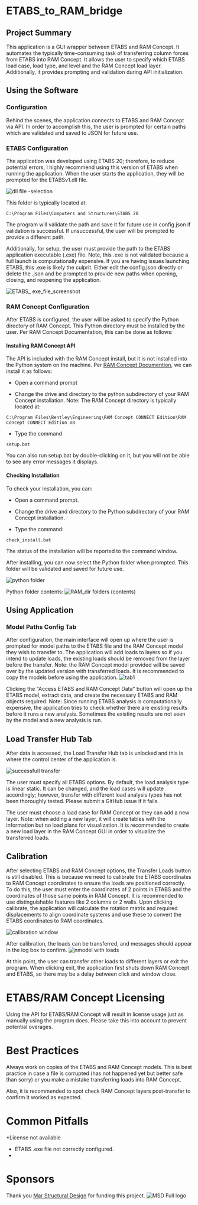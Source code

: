 # ETABS_to_RAM_bridge
## Project Summary
This application is a GUI wrapper between ETABS and RAM Concept. It automates the typically time-consuming task of transferring column forces from ETABS into RAM Concept. It allows the user to specify which ETABS load case, load type, and level and the RAM Concept load layer. Additionally, it provides prompting and validation during API initialization.

## Using the Software
### Configuration
Behind the scenes, the application connects to ETABS and RAM Concept via API. In order to accomplish this, the user is prompted for certain paths which are validated and saved to JSON for future use.

### ETABS Configuration
The application was developed using ETABS 20; therefore, to reduce potential errors, I highly recommend using this version of ETABS when running the application. When the user starts the application, they will be prompted for the ETABSv1.dll file.

![dll file -selection](https://github.com/akpax/ETABs_RAM_bridge/assets/78048703/a268c0c8-a272-4ba7-b9c0-f4cbb9c2ab07)


This folder is typically located at:

```
C:\Program Files\Computers and Structures\ETABS 20
```

The program will validate the path and save it for future use in config.json if validation is successful. If unsuccessful, the user will be prompted to provide a different path.

Additionally, for setup, the user must provide the path to the ETABS application executable (.exe) file. Note, this .exe is not validated because a full launch is computationally expensive. If you are having issues launching ETABS, this .exe is likely the culprit. Either edit the config.json directly or delete the .json and be prompted to provide new paths when opening, closing, and reopening the application.

![ETABS_ exe_file_screenshot](https://github.com/akpax/ETABs_RAM_bridge/assets/78048703/e6973c3f-ac8c-46ce-a8de-7a41b22b3a4d)


### RAM Concept Configuration
After ETABS is configured, the user will be asked to specify the Python directory of RAM Concept. This Python directory must be installed by the user. Per RAM Concept Documentation, this can be done as follows:

#### Installing RAM Concept API
The API is included with the RAM Concept install, but it is not installed into the Python system on the machine. Per [RAM Concept Documention](file:///C:/Program%20Files/Bentley/Engineering/RAM%20Concept%20CONNECT%20Edition/RAM%20Concept%20CONNECT%20Edition%20V8/python/docs/installing_the_api.html#installing-the-api), we can install it as follows:

* Open a command prompt

* Change the drive and directory to the python subdirectory of your RAM Concept installation.
Note: The RAM Concept directory is typically located at:

```
C:\Program Files\Bentley\Engineering\RAM Concept CONNECT Edition\RAM Concept CONNECT Edition V8
```

* Type the command
```
setup.bat
```
You can also run setup.bat by double-clicking on it, but you will not be able to see any error messages it displays.

#### Checking Installation
To check your installation, you can:

* Open a command prompt.

* Change the drive and directory to the Python subdirectory of your RAM Concept installation.
  
* Type the command:
```
check_install.bat
```
The status of the installation will be reported to the command window.

After installing, you can now select the Python folder when prompted. This folder will be validated and saved for future use.

![python folder](https://github.com/akpax/ETABs_RAM_bridge/assets/78048703/19ad76f2-4d4e-4148-a4c9-b94a3618cd52)

Python folder contents:
![RAM_dir folders (contents)](https://github.com/akpax/ETABs_RAM_bridge/assets/78048703/b3347f6a-74c5-4c45-bc62-3526d7af4d2d)


## Using Application
### Model Paths Config Tab
After configuration, the main interface will open up where the user is prompted for model paths to the ETABS file and the RAM Concept model they wish to transfer to. The application will add loads to layers so if you intend to update loads, the existing loads should be removed from the layer before the transfer. Note: the RAM Concept model provided will be saved over by the updated version with transferred loads. It is recommended to copy the models before using the application.
![tab1](https://github.com/akpax/ETABs_RAM_bridge/assets/78048703/1d850b17-86df-413b-af31-6120fd647888)


Clicking the "Access ETABS and RAM Concept Data" button will open up the ETABS model, extract data, and create the necessary ETABS and RAM objects required.
Note: Since running ETABS analysis is computationally expensive, the application tries to check whether there are existing results before it runs a new analysis. Sometimes the existing results are not seen by the model and a new analysis is run.

## Load Transfer Hub Tab
After data is accessed, the Load Transfer Hub tab is unlocked and this is where the control center of the application is.

![successfull transfer](https://github.com/akpax/ETABs_RAM_bridge/assets/78048703/315fcdcf-59ea-41f7-9935-3e63c6070ba8)

The user must specify all ETABS options. By default, the load analysis type is linear static. It can be changed, and the load cases will update accordingly; however, transfer with different load analysis types has not been thoroughly tested. Please submit a GitHub issue if it fails.

The user must choose a load case for RAM Concept or they can add a new layer. Note: when adding a new layer, it will create tables with the information but no load plans for visualization. It is recommended to create a new load layer in the RAM Concept GUI in order to visualize the transferred loads.

## Calibration
After selecting ETABS and RAM Concept options, the Transfer Loads button is still disabled. This is because we need to calibrate the ETABS coordinates to RAM Concept coordinates to ensure the loads are positioned correctly. To do this, the user must enter the coordinates of 2 points in ETABS and the coordinates of those same points in RAM Concept. It is recommended to use distinguishable features like 2 columns or 2 walls. Upon clicking calibrate, the application will calculate the rotation matrix and required displacements to align coordinate systems and use these to convert the ETABS coordinates to RAM coordinates.

![calibration window](https://github.com/akpax/ETABs_RAM_bridge/assets/78048703/7435e2b2-6191-48c8-b17c-9c541c51eb8b)

After calibration, the loads can be transferred, and messages should appear in the log box to confirm.
![nmodel with loads](https://github.com/akpax/ETABs_RAM_bridge/assets/78048703/d7efaadf-acaa-41e6-bd3d-b420d2723276)

At this point, the user can transfer other loads to different layers or exit the program. When clicking exit, the application first shuts down RAM Concept and ETABS, so there may be a delay between click and window close.

# ETABS/RAM Concept Licensing
Using the API for ETABS/RAM Concept will result in license usage just as manually using the program does. Please take this into account to prevent potential overages.

# Best Practices
Always work on copies of the ETABS and RAM Concept models. This is best practice in case a file is corrupted (has not happened yet but better safe than sorry) or you make a mistake transferring loads into RAM Concept.

Also, it is recommended to spot check RAM Concept layers post-transfer to confirm it worked as expected.

# Common Pitfalls
*License not available
* ETABS .exe file not correctly configured.
* 
# Sponsors
Thank you [Mar Structural Design](https://www.marstructuraldesign.com/) for funding this project.
![MSD Full logo](https://github.com/akpax/ETABs_RAM_bridge/assets/78048703/1f5f4ba9-62f8-4e66-85c9-9bcae291d96c)
